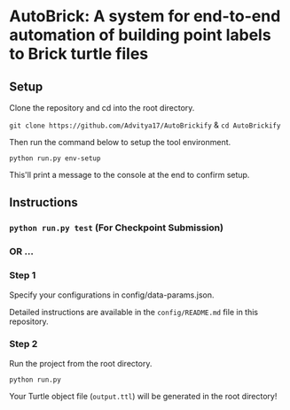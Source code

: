 # AutoBrick: A system for end-to-end automation of building point labels to Brick turtle files

## Setup

Clone the repository and cd into the root directory.

`git clone https://github.com/Advitya17/AutoBrickify` & `cd AutoBrickify`

Then run the command below to setup the tool environment.

`python run.py env-setup`

This'll print a message to the console at the end to confirm setup.

## Instructions

### `python run.py test` (For Checkpoint Submission)

### OR ... 

### Step 1
Specify your configurations in config/data-params.json. 

Detailed instructions are available in the `config/README.md` file in this repository.


### Step 2
Run the project from the root directory.

`python run.py`

Your Turtle object file (`output.ttl`) will be generated in the root directory!
